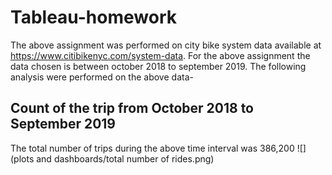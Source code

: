 # Tableau-homework
The above assignment was performed on city bike system  data available at https://www.citibikenyc.com/system-data.
For the above assignment the data chosen is between october 2018 to september 2019.
The following analysis were performed on the above data-

## Count of the trip from October 2018 to September 2019
The total number of trips during the above time interval was 386,200
![](plots and dashboards/total number of rides.png)



